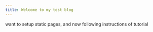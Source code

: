 ```yaml
---
title: Welcome to my test blog
---
```


want to setup static pages, and now following instructions of tutorial


